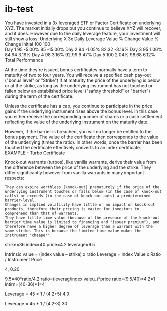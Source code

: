 # ib-test

You have invested in a 3x leveraged ETF or Factor Certificate on underlying XYZ. The market initially drops but you continue to believe XYZ will recover, and it does. However due to the daily leverage feature, your investment will still show a loss:
  	Underlying X 	3x Daily Leverage
  	Value 	% Change 	Value 	% Change
Initial 	100 	  	100 	 
Day 1 	95 	-5.00% 	85 	-15.00%
Day 2 	94 	-1.05% 	82.32 	-3.16%
Day 3 	95 	1.06% 	84.94 	3.19%
Day 4 	98 	3.16% 	92.99 	9.47%
Day 5 	100 	2.04% 	98.68 	6.12%
Total Performance

At the time they're issued, bonus certificates normally have a term to maturity of two to four years. You will receive a specified cash pay-out ("bonus level" or "Strike") if at maturity the price of the underlying is below or at the strike, as long as the underlying instrument has not touched or fallen below an established price level ("safety threshold" or "barrier") during the term of the certificate.

Unless the certificate has a cap, you continue to participate in the price gains if the underlying instrument rises above the bonus level. In this case you either receive the corresponding number of shares or a cash settlement reflecting the value of the underlying instrument on the maturity date.

However, if the barrier is breached, you will no longer be entitled to the bonus payment. The value of the certificate then corresponds to the value of the underlying (times the ratio). In other words, once the barrier has been touched the certificate effectively converts to an index certificate.
EXAMPLE - Turbo Certificate

Knock-out warrants (turbos), like vanilla warrants, derive their value from the difference between the price of the underlying and the strike. They differ significantly however from vanilla warrants in many important respects:

    They can expire worthless (knock-out) prematurely if the price of the underlying instrument touches or falls below (in the case of knock-out calls) or exceeds (in the case of knock-out puts) a predetermined barrier-level.
    Changes in implied volatility have little or no impact on knock-out products, therefore their pricing is easier for investors to comprehend than that of warrants.
    They have little time value (because of the presence of the knock-out barrier time value is limited to financing and "issuer premium"), and therefore have a higher degree of leverage than a warrant with the same strike. This is because the limited time value makes the instrument "cheaper".


strike=36
index=40
price=4.2
leverage=9.5

Intrinsic value = (index value – strike) x ratio
Leverage = Index Value x Ratio / Instrument Price

4, 0.20


9.5=40*ratio/4.2
ratio=(leverag/index valeu_)*price
ratio=(9.5/40)*4.2=1
intirn=(40-36)*1=4


Leverage = 45 * 1 / (4.2+5)
4.9


Leverage = 45 * 1 / (4.2-3)
30




